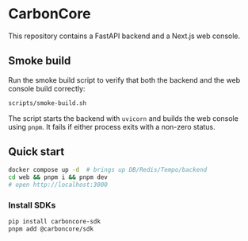 # CarbonCore

This repository contains a FastAPI backend and a Next.js web console.

## Smoke build

Run the smoke build script to verify that both the backend and the web console build correctly:

```bash
scripts/smoke-build.sh
```

The script starts the backend with `uvicorn` and builds the web console using `pnpm`. It fails if either process exits with a non-zero status.

## Quick start

```bash
docker compose up -d  # brings up DB/Redis/Tempo/backend
cd web && pnpm i && pnpm dev
# open http://localhost:3000
```

### Install SDKs

```bash
pip install carboncore-sdk
pnpm add @carboncore/sdk
```
